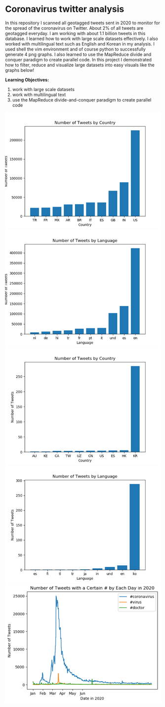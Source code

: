 # Coronavirus twitter analysis

In this repository I scanned all geotagged tweets sent in 2020 to monitor for the spread of the coronavirus on Twitter. About 2% of all tweets are geotagged everyday. I am working with about 1.1 billion tweets in this database. I learned how to work with large scale datasets effectively. I also worked with multilingual text such as English and Korean in my analysis. I used shell the vim environment and of course python to successfully generate 4 png graphs. I also learned to use the MapReduce divide and conquer paradigm to create parallel code. In this project I demonstrated how to filter, reduce and visualize large datasets into easy visuals like the graphs below!

**Learning Objectives:**

1. work with large scale datasets
1. work with multilingual text
1. use the MapReduce divide-and-conquer paradigm to create parallel code



![Top 10 Countries that Tweeted the word Coronavirus in the Year 2020](coronavirus_country.png)
![Top 10 Languages that Tweeted the word Coronavirus in the Year 2020](coronavirus_lang.png)
![Top 10 Countries that Tweeted the word 코로나바이러스 in the Year 2020](코로나바이러스_country.png)
![Top 10 Languages that Tweeted the word 코로나바이러스 in the Year 2020](코로나바이러스_lang.png)
![Usuage of the Word coronavirus, docter, and virus in the Year 2020](myplot5.png)
